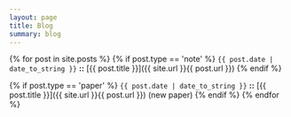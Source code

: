 ```yaml
---
layout: page
title: Blog
summary: blog
---
```


{% for post in site.posts %}
{% if post.type == 'note' %}
`{{ post.date | date_to_string }}` **::** [{{ post.title }}]({{ site.url }}{{ post.url }})
{% endif %}

{% if post.type == 'paper' %}
`{{ post.date | date_to_string }}` **::** [{{ post.title }}]({{ site.url }}{{ post.url }}) (new paper)
{% endif %}
{% endfor %}
